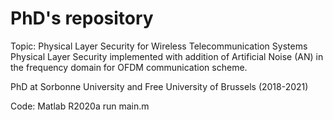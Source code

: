 # PhD's repository

Topic: Physical Layer Security for Wireless Telecommunication Systems
  Physical Layer Security implemented with addition of Artificial Noise (AN) in the frequency domain for OFDM communication scheme.
  
  PhD at Sorbonne University and Free University of Brussels (2018-2021)

Code: Matlab R2020a
  run main.m
